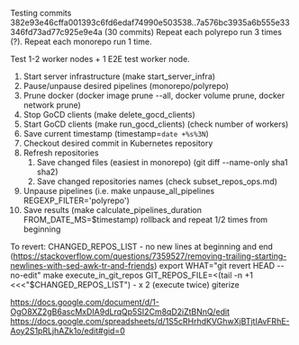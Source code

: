 Testing commits 382e93e46cffa001393c6fd6edaf74990e503538..7a576bc3935a6b555e33346fd73ad77c925e9e4a (30 commits)
Repeat each polyrepo run 3 times (?).
Repeat each monorepo run 1 time.

Test 1-2 worker nodes + 1 E2E test worker node.

1. Start server infrastructure (make start_server_infra)
1. Pause/unpause desired pipelines (monorepo/polyrepo)
1. Prune docker (docker image prune --all, docker volume prune, docker network prune)
1. Stop GoCD clients (make delete_gocd_clients)
1. Start GoCD clients (make run_gocd_clients) (check number of workers)
1. Save current timestamp (timestamp=`date +%s%3N`)
1. Checkout desired commit in Kubernetes repository
1. Refresh repositories
    1. Save changed files (easiest in monorepo) (git diff --name-only sha1 sha2)
    1. Save changed repositories names (check subset_repos_ops.md)
1. Unpause pipelines (i.e. make unpause_all_pipelines REGEXP_FILTER='polyrepo')
1. Save results (make calculate_pipelines_duration FROM_DATE_MS=$timestamp) rollback and repeat 1/2 times from beginning

To revert:
CHANGED_REPOS_LIST - no new lines at beginning and end (https://stackoverflow.com/questions/7359527/removing-trailing-starting-newlines-with-sed-awk-tr-and-friends)
export WHAT="git revert HEAD --no-edit"
make execute_in_git_repos GIT_REPOS_FILE=<(tail -n +1 <<<"$CHANGED_REPOS_LIST") - x 2 (execute twice)
giterize

https://docs.google.com/document/d/1-OgO8XZ2gB6ascMxDIA9dLrqQp5SI2Cm8qD2iZtBNnQ/edit
https://docs.google.com/spreadsheets/d/1S5cRHrhdKVGhwXjBTjtIAvFRhE-Aoy2S1pRLjhAZk1o/edit#gid=0
